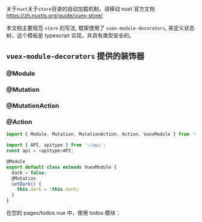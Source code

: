 关于`nuxt`关于`store`目录的自动加载机制，请移动 nuxt 官方文档
https://zh.nuxtjs.org/guide/vuex-store/

本文档主要规范 `store` 的写法, 框架使用了 `vuex-module-decorators`, 来定义状态树，这个模板是 typescript 实现，并具有类型安全的。

## `vuex-module-decorators` 提供的装饰器

### @Module

### @Mutation

### @MutationAction

### @Action

```ts
import { Module, Mutation, MutationAction, Action, VuexModule } from 'vuex-module-decorators';

import { API, apitype } from '~/api';
const api = <apitype>API;

@Module
export default class extends VuexModule {
  dark = false;
  @Mutation
  setDark() {
    this.dark = !this.dark;
  }
}
```

在您的 pages/todos.vue 中，使用 todos 模块：
